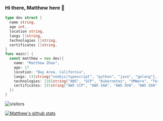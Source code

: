 ### Hi there, Matthew here 👋

```go
type dev struct {
  name string,
  age int,
  location string,
  langs []string,
  technologies []string,
  certificates []string,
}
func main() {
  const matthew = new dev({
    name: "Matthew Zhao",
    age: 17
    location: "Bay Area, California",
    langs: [4]string{"nodejs/typescript", "python", "java", "golang"},
    technologies: [10]string{"AWS", "GCP", "Kubernetes", "VMWare", "Terraform", "CDK/Cloudformation", "Gitlab CI", "GHA", "ArgoCD", "AWS Code*", "GCP Cloud*", "Snowflake", "more I can't think of from top of my head", "a lot of linux distros"},
    certificates: [9]string{"AWS CCP", "AWS SAA", "AWS DVA", "AWS SOA", "AWS SAP", "AWS DOP", "AWS DAS", "AWS ANS", "AWS SCS"}
  })
}
```

![visitors](https://visitor-badge.glitch.me/badge?page_id=matthewzhaocc.visitor-badge)

[![Matthew's github stats](https://github-readme-stats.vercel.app/api?username=matthewzhaocc&show_icons=true&bg_color=)](https://github.com/anuraghazra/github-readme-stats)
